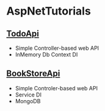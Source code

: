 # AspNetTutorials

## [TodoApi](TodoApi)
- Simple Controller-based web API
- InMemory Db Context DI

## [BookStoreApi](BookStoreApi)
- Simple Controler-based web API
- Service DI
- MongoDB